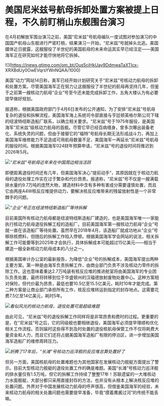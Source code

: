 # 美国尼米兹号航母拆卸处置方案被提上日程，不久前盯梢山东舰围台演习

在4月初解放军围台演习之前，美国“尼米兹”号航母编队一度试图对参加演习的中国国产航母山东舰进行严密盯梢，结果演习一开始，“尼米兹”号就掉头北逃。美国媒体近日披露，这艘服役了半世纪的美国航母的未来命运其实早已经注定——美国海军正在研究如何才能尽快地将它拆掉。

![](https://inews.gtimg.com/om_bt/Ous5cjHkUay9DdmwaTaXTIcx-
XRXBdUy0OwEVqrsYWnNQAA/1000)

美国“动力”网站14日称，美军已经开始计划研究关于“尼米兹”号核动力航母的拆卸和处置方案。尽管美国海军正在努力让这艘服役了半世纪的航母再坚持几年，但鉴于之前第一艘核动力航母“企业”号至今还未能完成拆卸工作，五角大楼认为有必要提早做好规划。

报道称，根据美国政府部门于4月6日发布的公开通知，为了安排“尼米兹”号航母复杂的退役和拆解流程，美国海军海上系统司令部直接与亨廷顿英格尔斯公司下辖的纽波特纽斯造船厂联系，以确立相关要求。“尼米兹”号于1975年服役，是美国海军“尼米兹”级核动力航母的首舰。尽管它早已经百病缠身，曾多次曝出装备老化、系统失灵的问题，但由于接替它的“福特”号航母长期无法形成战斗力，再加上美国海军维修能力不足造成可用航母数量不足，美国海军一再延长“尼米兹”号航母的服役时间。根据美国海军024财年预算申请，“尼米兹”号的退役时间将推迟到2026年5月。

![](https://inews.gtimg.com/om_bt/OPdFSzQN2GHlUUyFZfzTNHCAkv7deYKD_PGS0wAtAIxL4AA/1000)_“尼米兹”号航母近年来在中国周边相当活跃_

即便距离退役时间还有几年，但美国海军决心“提前动手”，其原因就在于核动力航母的退役处理工作实在过于繁杂和代价昂贵。报道称，“尼米兹”号不仅是一艘满载排水量约9.7万吨的庞然大物，建造材料中含有多种有害成分需要谨慎处置，而且它由两座A4W核反应堆提供动力，要解决核反应堆带来的残留放射性是一个非常棘手的问题。

![](https://inews.gtimg.com/om_bt/OoxA0XZCMt1v1A44HDxjN9DjElU8b2gTDwDy8lzakmfJMAA/1000)_“企业”号正在纽波特纽斯造船厂等待拆解_

目前美国所有核动力航母都是纽波特纽斯造船厂建造的，也是美国海军唯一一家能执行核动力航母退役拆解工程的造船厂。目前美国海军第一艘核动力航母“企业”号就一直在该造船厂等待处置。虽然早在2018年4月，该造船厂就成功地从“企业”号移除核燃料，但随后的拆解工作陷入停顿。根据美国海军学会网站的说法，相关拆解工作可能要等到2025年才会执行，具体拆解成本可能超过15亿美元——相当于建造一艘全新核动力航母成本的八分之一。

根据美国审计办公室的最新报告，为降低“企业”号的拆解成本，美国海军提出两种主要方案。第一种是由海军负责拆解工作，由商业部门负责不涉及核动力零件的拆除工作。这也意味着重达2.7万吨装有核反应堆的推进舱室将由美国海军的专业团队负责处置，最终将转移到位于华盛顿州的汉福德放射废物处置中心。这种方案相对保险，但代价最为昂贵，最低也要10.5亿至15.5亿美元，耗时10年才能完成。第二种方案是让商业部门承担所有工作，核反应堆转运到指定的封存地点。这需要花费7.5亿至14亿美元，耗时5年。

![](https://inews.gtimg.com/om_bt/OGMS4depXwIfLnwPWYfe8iWjfmF7ZXLa6tGl4v3hnn9m4AA/1000)_看似风光的核动力航母，退役处置可是超级难题_

由此可见，“尼米兹”号的退役拆解工作同样将是非常昂贵和费时的过程。更重要的是，在“尼米兹”号之后，它的同级舰也要相继退役，美国海军必须提早理顺和优化相关工作流程。否则届时这些得不到及时处置的退役核航母保管工作不仅将耗费大量资金和人力，而且它们还将占据美国海军造船厂有限的停泊区，进一步增加美国海军造船厂的维修周转压力。

![](https://inews.gtimg.com/om_bt/OsijYsiZ0sPAuQJCsZVWFnxbwZ9Qpc9b4IhLsFpf-C4lYAA/1000)_折腾了17年后，“长滩”号核动力巡洋舰的反应堆总算处置好了_

但另一方面，美国核航母的处置难题也为其他国家在发展核动力舰艇方面提出了警示。目前大型核动力舰艇的退役处置工作的确是难题。美国“长滩”号核动力巡洋舰的排水量仅有1.5万吨，但它的拆解工作持续了整整17年！苏联遗留的一大堆核动力水面舰艇，大部分都只采用直接封存的方法，也并没有从根本上解决核反应堆的处置问题。外界对于中国发展核动力航母的呼声很高，但借鉴美国海军的经验，未来核动力航母的相关处置问题也需要提早准备，毕竟“摸着鹰酱过河”的传统不能丢嘛。

